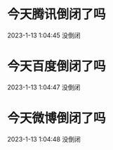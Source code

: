 # 今天腾讯倒闭了吗

2023-1-13 1:04:45 没倒闭

# 今天百度倒闭了吗

2023-1-13 1:04:47 没倒闭

# 今天微博倒闭了吗

2023-1-13 1:04:48 没倒闭

